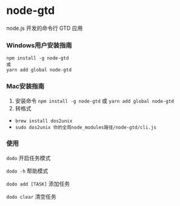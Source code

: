 # node-gtd

node.js 开发的命令行 GTD 应用

### Windows用户安装指南

```
npm install -g node-gtd
或
yarn add global node-gtd
```

### Mac安装指南

1. 安装命令 `npm install -g node-gtd` 或 `yarn add global node-gtd`
2. 转格式 
  - `brew install dos2unix`
  - `sudo dos2unix 你的全局node_modules路径/node-gtd/cli.js`

### 使用

`dodo` 开启任务模式

`dodo -h` 帮助模式

`dodo add [TASK]` 添加任务

`dodo clear` 清空任务
